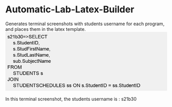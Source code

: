 # Automatic-Lab-Latex-Builder
Generates terminal screenshots with students username for each program, and places them in the latex template.
<img src="https://github.com/lroe/Automatic-Lab-Latex-Builder/blob/main/c2q7_part_1.png">

In this terminal screenshot, the students username is : s21b30
